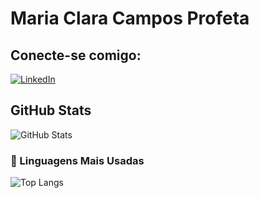  # Maria Clara Campos Profeta

## Conecte-se comigo:
[![LinkedIn](https://img.shields.io/badge/LinkedIn-0077B5?style=for-the-badge&logo=linkedin&logoColor=white)](https://www.linkedin.com/in/maria-profeta-27out10/)

## GitHub Stats
![GitHub Stats](https://github-readme-stats.vercel.app/api?username=Mariaclara2005&theme=transparent&bg_color=000&border_color=30A3DC&show_icons=true&icon_color=30A3DC&title_color=E94D5F&text_color=FFF)
### 🚀 Linguagens Mais Usadas
![Top Langs](https://github-readme-stats.vercel.app/api/top-langs/?username=Mariaclara2005&layout=compact&theme=transparent&bg_color=000&border_color=30A3DC&show_icons=true&icon_color=30A3DC&title_color=E94D5F&text_color=FFF)
